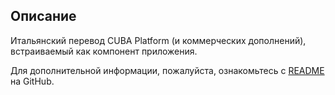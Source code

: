 ## Описание
Итальянский перевод CUBA Platform (и коммерческих дополнений), встраиваемый как компонент приложения.

Для дополнительной информации, пожалуйста, ознакомьтесь с [README](https://github.com/pfurini/cuba-translation-it/blob/master/README.md) на GitHub.